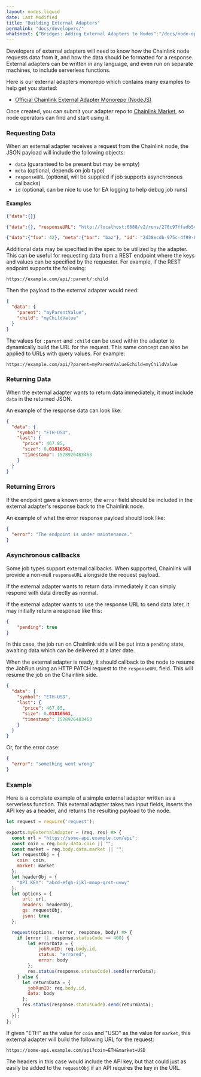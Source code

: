 ```yaml
---
layout: nodes.liquid
date: Last Modified
title: "Building External Adapters"
permalink: "docs/developers/"
whatsnext: {"Bridges: Adding External Adapters to Nodes":"/docs/node-operators/"}
---
```

Developers of external adapters will need to know how the Chainlink node requests data from it, and how the data should be formatted for a response. External adapters can be written in any language, and even run on separate machines, to include serverless functions.

Here is our external adapters monorepo which contains many examples to help get you started:

* <a href="https://github.com/smartcontractkit/external-adapters-js" target="_blank">Official Chainlink External Adapter Monorepo (NodeJS)</a>

Once created, you can submit your adapter repo to <a href="https://market.link/profile/adapters" target="_blank">Chainlink Market</a>, so node operators can find and start using it.

### Requesting Data

When an external adapter receives a request from the Chainlink node, the JSON payload will include the following objects:

- `data` (guaranteed to be present but may be empty)
- `meta` (optional, depends on job type)
- `responseURL` (optional, will be supplied if job supports asynchronous callbacks)
- `id` (optional, can be nice to use for EA logging to help debug job runs)

#### Examples

```json
{"data":{}}
```

```json
{"data":{}, "responseURL": "http://localhost:6688/v2/runs/278c97ffadb54a5bbb93cfec5f7b5503"}
```

```json
{"data":{"foo": 42}, "meta":{"bar": "baz"}, "id": "2d38ecdb-975c-4f99-801c-b916a429947c"}
```

Additional data may be specified in the spec to be utilized by the adapter. This can be useful for requesting data from a REST endpoint where the keys and values can be specified by the requester. For example, if the REST endpoint supports the following:

```
https://example.com/api/:parent/:child
```

Then the payload to the external adapter would need:

```json
{
  "data": {
    "parent": "myParentValue",
    "child": "myChildValue"
  }
}
```

The values for `:parent` and `:child` can be used within the adapter to dynamically build the URL for the request. This same concept can also be applied to URLs with query values. For example:

```
https://example.com/api/?parent=myParentValue&child=myChildValue
```

### Returning Data

When the external adapter wants to return data immediately, it must include `data` in the returned JSON.

An example of the response data can look like:

```json
{
  "data": {
    "symbol": "ETH-USD",
    "last": {
      "price": 467.85,
      "size": 0.01816561,
      "timestamp": 1528926483463
    }
  }
}
```

### Returning Errors

If the endpoint gave a known error, the `error` field should be included in the external adapter's response back to the Chainlink node.

An example of what the error response payload should look like:

```json
{
  "error": "The endpoint is under maintenance."
}
```

### Asynchronous callbacks

Some job types support external callbacks. When supported, Chainlink will provide a non-null `responseURL` alongside the request payload.

If the external adapter wants to return data immediately it can simply respond with data directly as normal.

If the external adapter wants to use the response URL to send data later, it may initially return a response like this:

```json
{
    "pending": true
}
```

In this case, the job run on Chainlink side will be put into a `pending` state, awaiting data which can be delivered at a later date.

When the external adapter is ready, it should callback to the node to resume the JobRun using an HTTP PATCH request to the `responseURL` field. This will resume the job on the Chainlink side.


```json
{
  "data": {
    "symbol": "ETH-USD",
    "last": {
      "price": 467.85,
      "size": 0.01816561,
      "timestamp": 1528926483463
    }
  }
}
```

Or, for the error case:

```json
{
  "error": "something went wrong"
}
```

### Example

Here is a complete example of a simple external adapter written as a serverless function. This external adapter takes two input fields, inserts the API key as a header, and returns the resulting payload to the node.

```javascript External Adapter
let request = require('request');

exports.myExternalAdapter = (req, res) => {
  const url = "https://some-api.example.com/api";
  const coin = req.body.data.coin || "";
  const market = req.body.data.market || "";
  let requestObj = {
    coin: coin,
    market: market
  };
  let headerObj = {
    "API_KEY": "abcd-efgh-ijkl-mnop-qrst-uvwy"
  };
  let options = {
      url: url,
      headers: headerObj,
      qs: requestObj,
      json: true
  };

  request(options, (error, response, body) => {
    if (error || response.statusCode >= 400) {
        let errorData = {
            jobRunID: req.body.id,
            status: "errored",
            error: body
        };
        res.status(response.statusCode).send(errorData);
    } else {
      let returnData = {
        jobRunID: req.body.id,
        data: body
      };
      res.status(response.statusCode).send(returnData);
    }
  });
};
```

If given "ETH" as the value for `coin` and "USD" as the value for `market`, this external adapter will build the following URL for the request:

```
https://some-api.example.com/api?coin=ETH&market=USD
```

The headers in this case would include the API key, but that could just as easily be added to the `requestObj` if an API requires the key in the URL.
